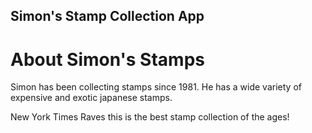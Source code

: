 Simon's Stamp Collection App
---

# About Simon's Stamps

Simon has been collecting stamps since 1981. He has a wide variety of expensive and exotic japanese stamps.

New York Times Raves this is the best stamp collection of the ages!